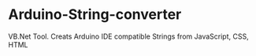 # Arduino-String-converter
VB.Net Tool. Creats Arduino IDE compatible Strings from JavaScript, CSS, HTML
